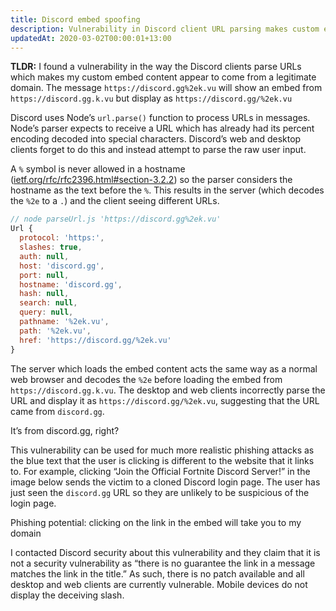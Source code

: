 ```yaml
---
title: Discord embed spoofing
description: Vulnerability in Discord client URL parsing makes custom embed content appear to come from a legitimate domain
updatedAt: 2020-03-02T00:00:01+13:00
---
```


**TLDR:** I found a vulnerability in the way the Discord clients parse URLs which makes my custom embed content appear to come from a legitimate domain.
The message `https://discord.gg%2ek.vu` will show an embed from `https://discord.gg.k.vu` but display as `https://discord.gg/%2ek.vu`

<blog-hr />

Discord uses Node’s `url.parse()` function to process URLs in messages. Node’s parser expects to receive a URL which has already had its percent encoding decoded into special characters. Discord’s web and desktop clients forget to do this and instead attempt to parse the raw user input.

A `%` symbol is never allowed in a hostname ([ietf.org/rfc/rfc2396.html#section-3.2.2](ietf.org/rfc/rfc2396.html#section-3.2.2)) so the parser considers the hostname as the text before the `%`. This results in the server (which decodes the `%2e` to a `.`) and the client seeing different URLs.

```js
// node parseUrl.js 'https://discord.gg%2ek.vu'
Url {
  protocol: 'https:',
  slashes: true,
  auth: null,
  host: 'discord.gg',
  port: null,
  hostname: 'discord.gg',
  hash: null,
  search: null,
  query: null,
  pathname: '%2ek.vu',
  path: '%2ek.vu',
  href: 'https://discord.gg/%2ek.vu'
}
```

The server which loads the embed content acts the same way as a normal web browser and decodes the `%2e` before loading the embed from `https://discord.gg.k.vu`. The desktop and web clients incorrectly parse the URL and display it as `https://discord.gg/%2ek.vu`, suggesting that the URL came from `discord.gg`.

<blog-img src="discord_1.png">
  It’s from discord.gg, right?
</blog-img>

This vulnerability can be used for much more realistic phishing attacks as the blue text that the user is clicking is different to the website that it links to. For example, clicking “Join the Official Fortnite Discord Server!” in the image below sends the victim to a cloned Discord login page. The user has just seen the `discord.gg` URL so they are unlikely to be suspicious of the login page.

<blog-img src="discord_2.png">
  Phishing potential: clicking on the link in the embed will take you to my domain
</blog-img>

<blog-hr />

I contacted Discord security about this vulnerability and they claim that it is not a security vulnerability as “there is no guarantee the link in a message matches the link in the title.” As such, there is no patch available and all desktop and web clients are currently vulnerable. Mobile devices do not display the deceiving slash.
